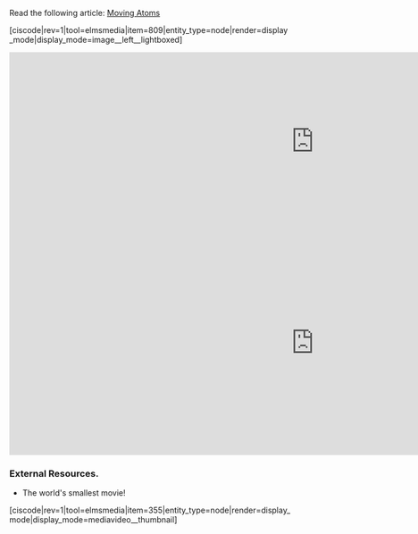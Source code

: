 Read the following article: [Moving Atoms](http://www.nytimes.com/1990/04/05/us/2-researchers-spell-ibm-atom-by-atom.html?pagewanted=print&src=pm)

[ciscode|rev=1|tool=elmsmedia|item=809|entity_type=node|render=display_mode|display_mode=image__left__lightboxed]

<iframe src="https://h5p.org/h5p/embed/74912" width="1090" height="319" frameborder="0" allowfullscreen="allowfullscreen"></iframe><script src="https://h5p.org/sites/all/modules/h5p/library/js/h5p-resizer.js" charset="UTF-8"></script>

<iframe src="https://h5p.org/h5p/embed/74922" width="1090" height="403" frameborder="0" allowfullscreen="allowfullscreen"></iframe><script src="https://h5p.org/sites/all/modules/h5p/library/js/h5p-resizer.js" charset="UTF-8"></script>

### External Resources. 

- The world's smallest movie!

[ciscode|rev=1|tool=elmsmedia|item=355|entity_type=node|render=display_mode|display_mode=mediavideo__thumbnail]